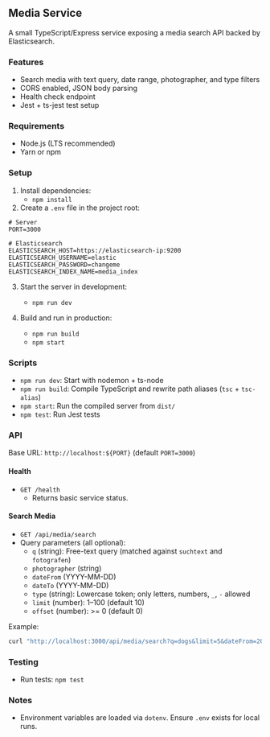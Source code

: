 ## Media Service

A small TypeScript/Express service exposing a media search API backed by Elasticsearch.

### Features

- Search media with text query, date range, photographer, and type filters
- CORS enabled, JSON body parsing
- Health check endpoint
- Jest + ts-jest test setup

### Requirements

- Node.js (LTS recommended)
- Yarn or npm

### Setup

1. Install dependencies:
   - `npm install`
2. Create a `.env` file in the project root:

```env
# Server
PORT=3000

# Elasticsearch
ELASTICSEARCH_HOST=https://elasticsearch-ip:9200
ELASTICSEARCH_USERNAME=elastic
ELASTICSEARCH_PASSWORD=changeme
ELASTICSEARCH_INDEX_NAME=media_index
```

3. Start the server in development:

   - `npm run dev`

4. Build and run in production:
   - `npm run build`
   - `npm start`

### Scripts

- `npm run dev`: Start with nodemon + ts-node
- `npm run build`: Compile TypeScript and rewrite path aliases (`tsc` + `tsc-alias`)
- `npm start`: Run the compiled server from `dist/`
- `npm test`: Run Jest tests

### API

Base URL: `http://localhost:${PORT}` (default `PORT=3000`)

#### Health

- `GET /health`
  - Returns basic service status.

#### Search Media

- `GET /api/media/search`
- Query parameters (all optional):
  - `q` (string): Free-text query (matched against `suchtext` and `fotografen`)
  - `photographer` (string)
  - `dateFrom` (YYYY-MM-DD)
  - `dateTo` (YYYY-MM-DD)
  - `type` (string): Lowercase token; only letters, numbers, `_`, `-` allowed
  - `limit` (number): 1–100 (default 10)
  - `offset` (number): >= 0 (default 0)

Example:

```bash
curl "http://localhost:3000/api/media/search?q=dogs&limit=5&dateFrom=2024-01-01&dateTo=2024-12-31"
```

### Testing

- Run tests: `npm test`

### Notes

- Environment variables are loaded via `dotenv`. Ensure `.env` exists for local runs.
